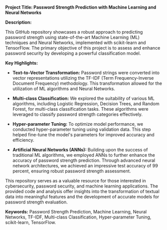 **Project Title: Password Strength Prediction with Machine Learning and Neural Networks**

**Description:**

This GitHub repository showcases a robust approach to predicting password strength using state-of-the-art Machine Learning (ML) techniques and Neural Networks, implemented with scikit-learn and TensorFlow. The primary objective of this project is to assess and enhance password security by developing a powerful classification model.

**Key Highlights:**

- **Text-to-Vector Transformation:** Password strings were converted into vector representations utilizing the TF-IDF (Term Frequency-Inverse Document Frequency) methodology. This transformation allowed for the utilization of ML algorithms and Neural Networks.

- **Multi-class Classification:** We explored the suitability of various ML algorithms, including Logistic Regression, Decision Trees, and Random Forest, for multi-class classification tasks. These algorithms were leveraged to classify password strength categories effectively.

- **Hyper-parameter Tuning:** To optimize model performance, we conducted hyper-parameter tuning using validation data. This step helped fine-tune the model's parameters for improved accuracy and efficiency.

- **Artificial Neural Networks (ANNs):** Building upon the success of traditional ML algorithms, we employed ANNs to further enhance the accuracy of password strength prediction. Through advanced neural network architectures, we achieved an impressive test accuracy of 99 percent, ensuring robust password strength assessment.

This repository serves as a valuable resource for those interested in cybersecurity, password security, and machine learning applications. The provided code and analysis offer insights into the transformation of textual data into meaningful features and the development of accurate models for password strength evaluation.

**Keywords:** Password Strength Prediction, Machine Learning, Neural Networks, TF-IDF, Multi-class Classification, Hyper-parameter Tuning, scikit-learn, TensorFlow.
